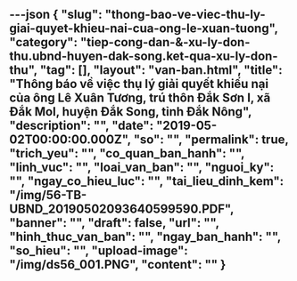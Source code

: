 ---json
{
    "slug": "thong-bao-ve-viec-thu-ly-giai-quyet-khieu-nai-cua-ong-le-xuan-tuong",
    "category": "tiep-cong-dan-&-xu-ly-don-thu.ubnd-huyen-dak-song.ket-qua-xu-ly-don-thu",
    "tag": [],
    "layout": "van-ban.html",
    "title": "Thông báo về việc thụ lý giải quyết khiếu nại của ông Lê Xuân Tương, trú thôn Đắk Sơn I, xã Đắk Mol, huyện Đắk Song, tỉnh Đắk Nông",
    "description": "",
    "date": "2019-05-02T00:00:00.000Z",
    "so": "",
    "permalink": true,
    "trich_yeu": "",
    "co_quan_ban_hanh": "",
    "linh_vuc": "",
    "loai_van_ban": "",
    "nguoi_ky": "",
    "ngay_co_hieu_luc": "",
    "tai_lieu_dinh_kem": "/img/56-TB-UBND_20190502093640599590.PDF",
    "banner": "",
    "draft": false,
    "url": "",
    "hinh_thuc_van_ban": "",
    "ngay_ban_hanh": "",
    "so_hieu": "",
    "upload-image": "/img/ds56_001.PNG",
    "__content__": ""
}
---
